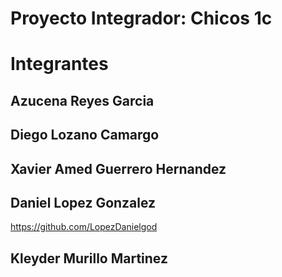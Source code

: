 # Proyecto Integrador: Chicos 1c 

# Integrantes 

## Azucena Reyes Garcia 

## Diego Lozano Camargo

## Xavier Amed Guerrero Hernandez 

## Daniel Lopez Gonzalez 

https://github.com/LopezDanielgod

## Kleyder Murillo Martinez 

